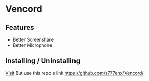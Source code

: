 # Vencord


## Features

-   Better Screenshare
-   Better Microphone
  
## Installing / Uninstalling

[Visit](https://docs.vencord.dev/installing/)
But use this repo's link https://github.com/s777enx/Vencord/
